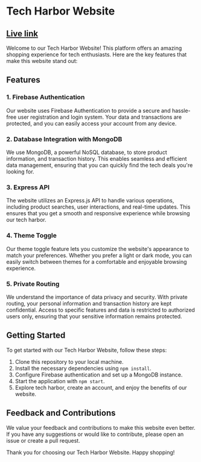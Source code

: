 # Tech Harbor Website

## [Live link](https://assignment-10-brand-shop-ca62a.web.app/)

Welcome to our Tech Harbor Website! This platform offers an amazing shopping experience for tech enthusiasts. Here are the key features that make this website stand out:

## Features

### 1. Firebase Authentication

Our website uses Firebase Authentication to provide a secure and hassle-free user registration and login system. Your data and transactions are protected, and you can easily access your account from any device.

### 2. Database Integration with MongoDB

We use MongoDB, a powerful NoSQL database, to store product information, and transaction history. This enables seamless and efficient data management, ensuring that you can quickly find the tech deals you're looking for.

### 3. Express API

The website utilizes an Express.js API to handle various operations, including product searches, user interactions, and real-time updates. This ensures that you get a smooth and responsive experience while browsing our tech harbor.

### 4. Theme Toggle

Our theme toggle feature lets you customize the website's appearance to match your preferences. Whether you prefer a light or dark mode, you can easily switch between themes for a comfortable and enjoyable browsing experience.

### 5. Private Routing

We understand the importance of data privacy and security. With private routing, your personal information and transaction history are kept confidential. Access to specific features and data is restricted to authorized users only, ensuring that your sensitive information remains protected.

## Getting Started

To get started with our Tech Harbor Website, follow these steps:

1. Clone this repository to your local machine.
2. Install the necessary dependencies using `npm install`.
3. Configure Firebase authentication and set up a MongoDB instance.
4. Start the application with `npm start`.
5. Explore tech harbor, create an account, and enjoy the benefits of our website.

## Feedback and Contributions

We value your feedback and contributions to make this website even better. If you have any suggestions or would like to contribute, please open an issue or create a pull request.

Thank you for choosing our Tech Harbor Website. Happy shopping!
